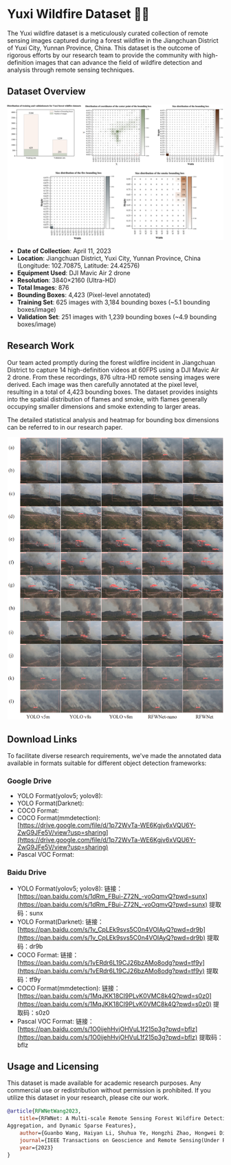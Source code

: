 # Yuxi Wildfire Dataset 🌲🔥

The Yuxi wildfire dataset is a meticulously curated collection of remote sensing images captured during a forest wildfire in the Jiangchuan District of Yuxi City, Yunnan Province, China. This dataset is the outcome of rigorous efforts by our research team to provide the community with high-definition images that can advance the field of wildfire detection and analysis through remote sensing techniques.

## Dataset Overview

![1698286191904](image/Readme/1698286191904.png)

- **Date of Collection**: April 11, 2023
- **Location**: Jiangchuan District, Yuxi City, Yunnan Province, China (Longitude: 102.70875, Latitude: 24.42576)
- **Equipment Used**: DJI Mavic Air 2 drone
- **Resolution**: 3840×2160 (Ultra-HD)
- **Total Images**: 876
- **Bounding Boxes**: 4,423 (Pixel-level annotated)
- **Training Set**: 625 images with 3,184 bounding boxes (~5.1 bounding boxes/image)
- **Validation Set**: 251 images with 1,239 bounding boxes (~4.9 bounding boxes/image)

## Research Work

Our team acted promptly during the forest wildfire incident in Jiangchuan District to capture 14 high-definition videos at 60FPS using a DJI Mavic Air 2 drone. From these recordings, 876 ultra-HD remote sensing images were derived. Each image was then carefully annotated at the pixel level, resulting in a total of 4,423 bounding boxes. The dataset provides insights into the spatial distribution of flames and smoke, with flames generally occupying smaller dimensions and smoke extending to larger areas.

The detailed statistical analysis and heatmap for bounding box dimensions can be referred to in our research paper.

![1698286384527](image/Readme/1698286384527.png)

## Download Links

To facilitate diverse research requirements, we've made the annotated data available in formats suitable for different object detection frameworks:

### Google Drive

- YOLO Format(yolov5; yolov8):
- YOLO Format(Darknet):
- COCO Format:
- COCO Format(mmdetection): [https://drive.google.com/file/d/1p72WvTa-WE6Kgjv6xVQU6Y-ZwG9JFe5V/view?usp=sharing](https://drive.google.com/file/d/1p72WvTa-WE6Kgjv6xVQU6Y-ZwG9JFe5V/view?usp=sharing)
- Pascal VOC Format:

### Baidu Drive

- YOLO Format(yolov5; yolov8): 链接：[https://pan.baidu.com/s/1dRm_FBui-Z72N_-voOqmvQ?pwd=sunx](https://pan.baidu.com/s/1dRm_FBui-Z72N_-voOqmvQ?pwd=sunx) 提取码：sunx
- YOLO Format(Darknet): 链接：[https://pan.baidu.com/s/1v_CpLEk9svs5C0n4VOIAyQ?pwd=dr9b](https://pan.baidu.com/s/1v_CpLEk9svs5C0n4VOIAyQ?pwd=dr9b) 提取码：dr9b
- COCO Format: 链接：[https://pan.baidu.com/s/1vERdr6L19CJ26bzAMo8odg?pwd=tf9y](https://pan.baidu.com/s/1vERdr6L19CJ26bzAMo8odg?pwd=tf9y) 提取码：tf9y
- COCO Format(mmdetection): 链接：[https://pan.baidu.com/s/1MqJKK18CI9PLvK0VMC8k4Q?pwd=s0z0](https://pan.baidu.com/s/1MqJKK18CI9PLvK0VMC8k4Q?pwd=s0z0) 提取码：s0z0
- Pascal VOC Format: 链接：[https://pan.baidu.com/s/1O0ijehHvjOHVuL1f215p3g?pwd=bflz](https://pan.baidu.com/s/1O0ijehHvjOHVuL1f215p3g?pwd=bflz) 提取码：bflz

## Usage and Licensing

This dataset is made available for academic research purposes. Any commercial use or redistribution without permission is prohibited. If you utilize this dataset in your research, please cite our work.

```bibtex
@article{RFWNetWang2023,
    title={RFWNet: A Multi-scale Remote Sensing Forest Wildfire Detection Network with Digital Twinning, Adaptive Spatial 
Aggregation, and Dynamic Sparse Features},
    author={Guanbo Wang, Haiyan Li, Shuhua Ye, Hongzhi Zhao, Hongwei Ding, Shidong Xie,},
    journal={IEEE Transactions on Geoscience and Remote Sensing(Under Review))},
    year={2023}
}

```

